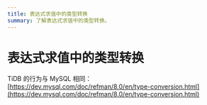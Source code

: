 ```yaml
---
title: 表达式求值中的类型转换
summary: 了解表达式求值中的类型转换。
---
```


# 表达式求值中的类型转换

TiDB 的行为与 MySQL 相同：[https://dev.mysql.com/doc/refman/8.0/en/type-conversion.html](https://dev.mysql.com/doc/refman/8.0/en/type-conversion.html)
